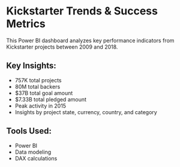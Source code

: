 # Kickstarter Trends & Success Metrics

This Power BI dashboard analyzes key performance indicators from Kickstarter projects between 2009 and 2018.

## Key Insights:
- 757K total projects
- 80M total backers
- $37B total goal amount
- $7.33B total pledged amount
- Peak activity in 2015
- Insights by project state, currency, country, and category

## Tools Used:
- Power BI
- Data modeling
- DAX calculations